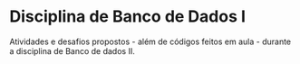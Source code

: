 # Disciplina de Banco de Dados I
Atividades e desafios propostos - além de códigos feitos em aula - durante a disciplina de Banco de dados II.
